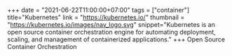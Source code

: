 +++
date = "2021-06-22T11:00:00+07:00"
tags = ["container"]
title="Kubernetes"
link = "https://kubernetes.io/"
thumbnail = "https://kubernetes.io/images/nav_logo.svg"
snippet="Kubernetes is an open source container orchestration engine for automating deployment, scaling, and management of containerized applications."
+++
Open Source
Container Orchestration
